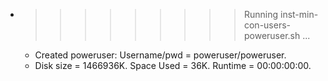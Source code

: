 * >>>>>>>>> Running inst-min-con-users-poweruser.sh ...
  * Created poweruser: Username/pwd = poweruser/poweruser.
  * Disk size = 1466936K. Space Used = 36K. Runtime = 00:00:00:00.
